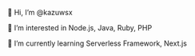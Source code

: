 👋 Hi, I’m @kazuwsx

👀 I’m interested in Node.js, Java, Ruby, PHP

🌱 I’m currently learning Serverless Framework, Next.js

<!---
kazuwsx/kazuwsx is a ✨ special ✨ repository because its `README.md` (this file) appears on your GitHub profile.
You can click the Preview link to take a look at your changes.
--->

